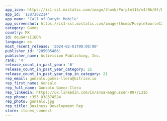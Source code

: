 ```yaml
---
app_icon: https://is1-ssl.mzstatic.com/image/thumb/Purple116/v4/9b/0f/bb/9b0fbb2f-e299-3ed2-bdb3-e3e8ca853daa/AppIcon-1x_U007emarketing-0-9-0-85-220.png/1024x1024bb.png
app_id: '1287282214'
app_name: 'Call of Duty®: Mobile'
app_screenshot: https://is1-ssl.mzstatic.com/image/thumb/PurpleSource126/v4/a7/d1/4d/a7d14d53-f5c5-a120-e718-42a1c62f12e8/7f05c18b-ac5a-4bf5-8f69-cf580d30109f_CODM_SS_2_2688x1242_EN.png/2688x1242bb.png
category: Games
country: MX
id: dquGArzI1EDh
language: es
most_recent_release: '2024-02-01T00:00:00'
publisher_id: '285005466'
publisher_name: Activision Publishing, Inc.
rank: '4'
release_count_in_past_year: '6'
release_count_in_past_year_category: 21
release_count_in_past_year_top_in_category: 21
rep_email: gonzalo.gomez-llera@bitrise.io
rep_first_name: Gonzalo
rep_full_name: Gonzalo Gomez-Ilera
rep_linkedin: https://uk.linkedin.com/in/anna-magnussen-0977131b
rep_phone: +353 838374524
rep_photo: gonzalo.jpg
rep_title: Business Development Rep
store: itunes_connect
---
```

